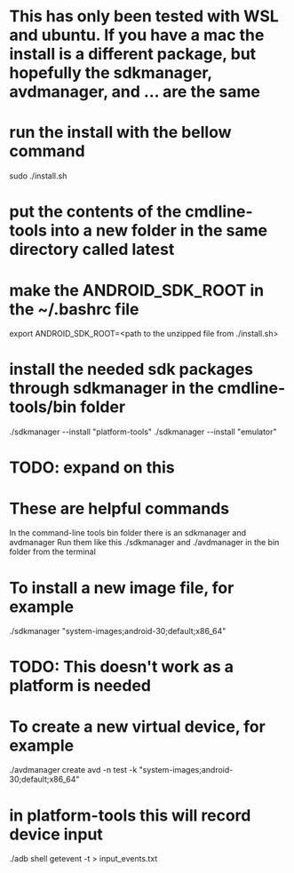# This has only been tested with WSL and ubuntu. If you have a mac the install is a different package, but hopefully the sdkmanager, avdmanager, and ... are the same

# run the install with the bellow command
sudo ./install.sh

# put the contents of the cmdline-tools into a new folder in the same directory called latest

# make the ANDROID_SDK_ROOT in the ~/.bashrc file
export ANDROID_SDK_ROOT=<path to the unzipped file from ./install.sh>

# install the needed sdk packages through sdkmanager in the cmdline-tools/bin folder
./sdkmanager --install "platform-tools"
./sdkmanager --install "emulator"



# TODO: expand on this
# These are helpful commands
In the command-line tools bin folder there is an sdkmanager and avdmanager
	Run them like this ./sdkmanager and ./avdmanager in the bin folder from the terminal

# To install a new image file, for example
./sdkmanager "system-images;android-30;default;x86_64"

# TODO: This doesn't work as a platform is needed
# To create a new virtual device, for example
./avdmanager create avd -n test -k "system-images;android-30;default;x86_64"

# in platform-tools this will record device input
./adb shell getevent -t > input_events.txt
